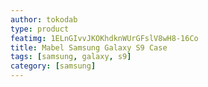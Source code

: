 ```yaml
---
author: tokodab
type: product
featimg: 1ELnGIvvJKOKhdknWUrGFslV8wH8-16Co
title: Mabel Samsung Galaxy S9 Case
tags: [samsung, galaxy, s9]
category: [samsung]
---
```

